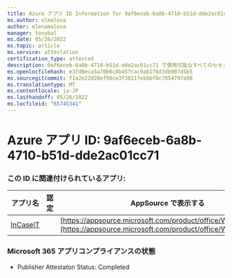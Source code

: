 ```yaml
---
title: Azure アプリ ID Information for 9af6eceb-6a8b-4710-b51d-dde2ac01cc71
ms.author: elmalova
author: elenamalova
manager: tonybal
ms.date: 05/26/2022
ms.topic: article
ms.service: attestation
certification_type: attested
description: 9af6eceb-6a8b-4710-b51d-dde2ac01cc71 で使用可能なすべてのセキュリティとコンプライアンス情報。
ms.openlocfilehash: e3fd8eca5a70b6c8b457cac9ab1f6d3db007d5b5
ms.sourcegitcommit: f1a2e22d28ef56ce3f3811febbbf8c7054797a98
ms.translationtype: MT
ms.contentlocale: ja-JP
ms.lasthandoff: 05/26/2022
ms.locfileid: "65745341"
---
```

# <a name="azure-app-id-9af6eceb-6a8b-4710-b51d-dde2ac01cc71"></a>Azure アプリ ID: 9af6eceb-6a8b-4710-b51d-dde2ac01cc71


### <a name="apps-associated-with-this-id"></a>この ID に関連付けられているアプリ:
| **アプリ名** | **認定** | **AppSource で表示する** |
|--------------|---------------|-----------------------|
| [InCaseIT](../forward/WA200003265.md) |  | [https://appsource.microsoft.com/product/office/WA200003265](https://appsource.microsoft.com/product/office/WA200003265) |

### <a name="microsoft-365-app-compliance-status"></a>Microsoft 365 アプリコンプライアンスの状態
- Publisher Attestaton Status: Completed
